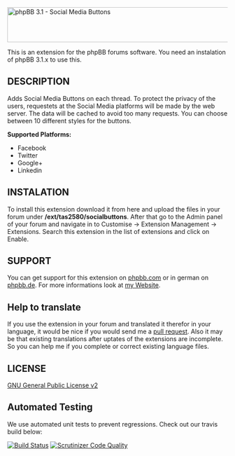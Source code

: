 <img src="https://tas2580.net/downloads/phpbb-social-media-buttons/image.png" width="600" height="80" alt="phpBB 3.1 - Social Media Buttons" />

This is an extension for the phpBB forums software. You need an instalation of phpBB 3.1.x to use this.

DESCRIPTION
-------
Adds Social Media Buttons on each thread. To protect the privacy of the users, requestets at the Social Media platforms
will be made by the web server. The data will be cached to avoid too many requests.
You can choose between 10 different styles for the buttons.

<b>Supported Platforms:</b>
<ul>
<li>Facebook</li>
<li>Twitter</li>
<li>Google+</li>
<li>Linkedin</li>
</ul>

INSTALATION
----------
To install this extension download it from here and upload the files in your forum under <b>/ext/tas2580/socialbuttons</b>.
After that go to the Admin panel of your forum and navigate in to Customise -> Extension Management -> Extensions. Search
this extension in the list of extensions and click on Enable.

SUPPORT
-------
You can get support for this extension on <a href="https://www.phpbb.com/community/viewtopic.php?f=456&t=2281326">phpbb.com</a>
or in german on <a href="https://www.phpbb.de/community/viewtopic.php?f=149&t=232974">phpbb.de</a>. For more informations look at
<a href="https://tas2580.net/downloads/phpbb-social-media-buttons/">my Website</a>.

Help to translate
-----------------
If you use the extension in your forum and translated it therefor in your language, it would be nice if you would send me a <a href="https://help.github.com/articles/using-pull-requests/">pull request</a>. Also it may be that existing translations after uptates of the extensions are incomplete. So you can help me if you complete or correct existing language files.

LICENSE
-------
<a href="http://opensource.org/licenses/gpl-2.0.php">GNU General Public License v2</a>

Automated Testing
-------
We use automated unit tests to prevent regressions. Check out our travis build below:

[![Build Status](https://travis-ci.org/tas2580/socialbuttons.svg?branch=master)](https://travis-ci.org/socialbuttons)
[![Scrutinizer Code Quality](https://scrutinizer-ci.com/g/tas2580/socialbuttons/badges/quality-score.png?b=master)](https://scrutinizer-ci.com/g/tas2580/socialbuttons/?branch=master)
